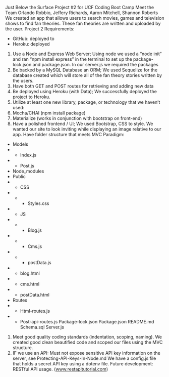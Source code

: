 Just Below the Surface
Project #2 for UCF Coding Boot Camp
Meet the Team
Orlando Robbio, Jeffery Richards, Aaron Mitchell, Shannon Roberts
We created an app that allows users to search movies, games and television shows to find fan theories. These fan theories are written and uploaded by the user. 
Project 2 Requirements:
* GitHub: deployed to 
* Heroku: deployed 
1. Use a Node and Express Web Server; Using node we used a “node init” and ran “npm install express” in the terminal to set up the package-lock.json and package.json. In our server.js we required the packages
2. Be backed by a MySQL Database an ORM; We used Sequelize for the database created which will store all of the fan theory stories written by the users. 
3. Have both GET and POST routes for retrieving and adding new data
4. Be deployed using Heroku (with Data); We successfully deployed the project to Heroku. 
5. Utilize at least one new library, package, or technology that we haven’t used: 
6. Mocha/CHAI (npm install package)
7. Materialize (works in conjunction with bootstrap on front-end)
8. Have a polished frontend / UI; We used Bootstrap, CSS to style. We wanted our site to look inviting while displaying an image relative to our app.
Have folder structure that meets MVC Paradigm:
* Models
* * Index.js
* * Post.js
* Node_modules
* Public
* * CSS
* * * Styles.css
* * JS
* * * Blog.js
* * * Cms.js
* * * postData.js
* * blog.html
* * cms.html
* * postData.html
* Routes
* * Html-routes.js
* * Post-api-routes.js
Package-lock.json
Package.json
README.md
Schema.sql
Server.js
1. Meet good quality coding standards (indentation, scoping, naming). We created good clean beautified code and scoped our files using the MVC structure.
2. IF we use an API: Must not expose sensitive API key information on the server, see Protecting-API-Keys-In-Node.md We have a config.js file that holds a secret API key using a dotenv file. Future development: RESTful API usage. (www.restapitutorial.com)    
